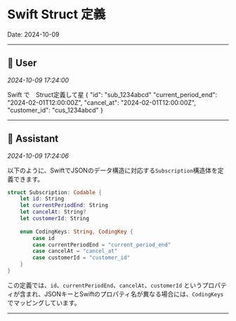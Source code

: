 # Swift Struct 定義

Date: 2024-10-09

---

## 👤 User
*2024-10-09 17:24:00*

Swift で　Struct定義して星
{
  "id": "sub_1234abcd"
  "current_period_end": "2024-02-01T12:00:00Z",
  "cancel_at": "2024-02-01T12:00:00Z",
  "customer_id": "cus_1234abcd"
}

---

## 🤖 Assistant
*2024-10-09 17:24:06*

以下のように、SwiftでJSONのデータ構造に対応する`Subscription`構造体を定義できます。

```swift
struct Subscription: Codable {
    let id: String
    let currentPeriodEnd: String
    let cancelAt: String?
    let customerId: String
    
    enum CodingKeys: String, CodingKey {
        case id
        case currentPeriodEnd = "current_period_end"
        case cancelAt = "cancel_at"
        case customerId = "customer_id"
    }
}
```

この定義では、`id`、`currentPeriodEnd`、`cancelAt`、`customerId` というプロパティが含まれ、JSONキーとSwiftのプロパティ名が異なる場合には、`CodingKeys`でマッピングしています。

---
